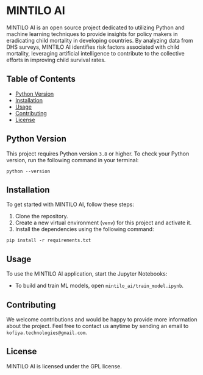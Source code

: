 # MINTILO AI

MINTILO AI is an open source project dedicated to utilizing Python and machine learning techniques to provide insights for policy makers in eradicating child mortality in developing countries. By analyzing data from DHS surveys, MINTILO AI identifies risk factors associated with child mortality, leveraging artificial intelligence to contribute to the collective efforts in improving child survival rates. 


## Table of Contents

- [Python Version](#python-version)
- [Installation](#installation)
- [Usage](#usage)
- [Contributing](#contributing)
- [License](#license)

## Python Version

This project requires Python version `3.8` or higher. To check your Python version, run the following command in your terminal:

```commandline
python --version
```

## Installation

To get started with MINTILO AI, follow these steps:

1. Clone the repository.
2. Create a new virtual environment (`venv`) for this project and activate it.
3. Install the dependencies using the following command:

```commandline
pip install -r requirements.txt
```


## Usage

To use the MINTILO AI application, start the Jupyter Notebooks: 
* To build and train ML models, open `mintilo_ai/train_model.ipynb`.

## Contributing

We welcome contributions and would be happy to provide more information about the project. Feel free to contact us anytime by sending an email to `kofiya.technologies@gmail.com`.

## License

MINTILO AI is licensed under the GPL license.


